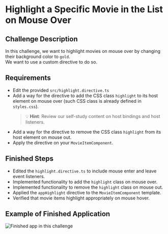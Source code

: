# Highlight a Specific Movie in the List on Mouse Over

## Challenge Description
In this challenge, we want to highlight movies on mouse over by changing their background color to `gold`.  
We want to use a custom directive to do so.

## Requirements
- Edit the provided `src/highlight.directive.ts`
- Add a way for the directive to add the CSS class `highlight` to its host element on mouse over (such CSS class is already defined in `styles.css`).
  > 💡 **Hint**: Review our self-study content on host bindings and host listeners.
- Add a way for the directive to remove the CSS class `highlight` from its host element on mouse out.
- Apply the directive on your `MovieItemComponent`.

## Finished Steps
- Edited the `highlight.directive.ts` to include mouse enter and leave event listeners.
- Implemented functionality to add the `highlight` class on mouse over.
- Implemented functionality to remove the `highlight` class on mouse out.
- Applied the `appHighlight` directive to the `MovieItemComponent` template.
- Verified that movie items highlight appropriately on mouse hover.

## Example of Finished Application

![Finished app in this challenge](https://images.certificates.dev/chapter41-screenshot.gif)
